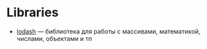 # Libraries

* [lodash](https://lodash.com/docs/4.17.15#eq) — библиотека для работы с массивами, математикой, числами, объектами и тп
